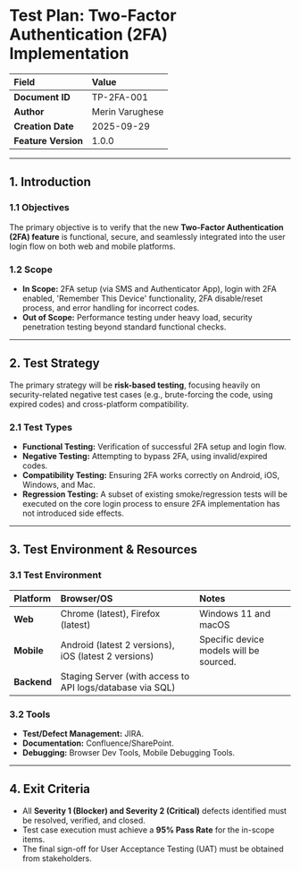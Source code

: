# Test Plan: Two-Factor Authentication (2FA) Implementation

| Field | Value |
| :--- | :--- |
| **Document ID** | TP-2FA-001 |
| **Author** | Merin Varughese |
| **Creation Date** | 2025-09-29 |
| **Feature Version** | 1.0.0 |

---

## 1. Introduction

### 1.1 Objectives
The primary objective is to verify that the new **Two-Factor Authentication (2FA) feature** is functional, secure, and seamlessly integrated into the user login flow on both web and mobile platforms.

### 1.2 Scope
* **In Scope:** 2FA setup (via SMS and Authenticator App), login with 2FA enabled, 'Remember This Device' functionality, 2FA disable/reset process, and error handling for incorrect codes.
* **Out of Scope:** Performance testing under heavy load, security penetration testing beyond standard functional checks.

---

## 2. Test Strategy

The primary strategy will be **risk-based testing**, focusing heavily on security-related negative test cases (e.g., brute-forcing the code, using expired codes) and cross-platform compatibility.

### 2.1 Test Types
* **Functional Testing:** Verification of successful 2FA setup and login flow.
* **Negative Testing:** Attempting to bypass 2FA, using invalid/expired codes.
* **Compatibility Testing:** Ensuring 2FA works correctly on Android, iOS, Windows, and Mac.
* **Regression Testing:** A subset of existing smoke/regression tests will be executed on the core login process to ensure 2FA implementation has not introduced side effects.

---

## 3. Test Environment & Resources

### 3.1 Test Environment
| Platform | Browser/OS | Notes |
| :--- | :--- | :--- |
| **Web** | Chrome (latest), Firefox (latest) | Windows 11 and macOS |
| **Mobile** | Android (latest 2 versions), iOS (latest 2 versions) | Specific device models will be sourced. |
| **Backend** | Staging Server (with access to API logs/database via SQL) | |

### 3.2 Tools
* **Test/Defect Management:** JIRA.
* **Documentation:** Confluence/SharePoint.
* **Debugging:** Browser Dev Tools, Mobile Debugging Tools.

---

## 4. Exit Criteria
* All **Severity 1 (Blocker) and Severity 2 (Critical)** defects identified must be resolved, verified, and closed.
* Test case execution must achieve a **95% Pass Rate** for the in-scope items.
* The final sign-off for User Acceptance Testing (UAT) must be obtained from stakeholders.
